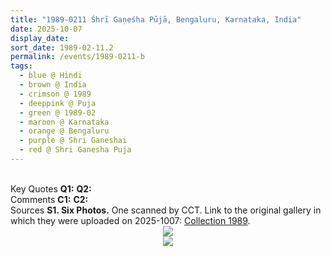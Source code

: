 ```yaml
---
title: "1989-0211 Śhrī Gaṇeśha Pūjā, Bengaluru, Karnataka, India"
date: 2025-10-07
display_date: 
sort_date: 1989-02-11.2
permalink: /events/1989-0211-b
tags:
  - blue @ Hindi
  - brown @ India
  - crimson @ 1989
  - deeppink @ Puja
  - green @ 1989-02
  - maroon @ Karnataka
  - orange @ Bengaluru
  - purple @ Shri Ganeshai
  - red @ Shri Ganesha Puja
---
```


<br>

<wave-list>
  <list-title color="DarkSeaGreen" width="55">Key Quotes</list-title>
  <list-item color="BlanchedAlmond" width="280"><b>Q1:</b> <i></i></list-item>
  <list-item color="Lavender" width="280"><b>Q2:</b> <i></i></list-item>
</wave-list>

<br>

<wave-list>
  <list-title color="DarkSeaGreen" width="55">Comments</list-title>
  <list-item color="BlanchedAlmond" width="280"><b>C1:</b> <i></i></list-item>
  <list-item color="Lavender" width="280"><b>C2:</b> <i></i></list-item>
</wave-list>

<br>

<wave-list>
  <list-title color="DarkSeaGreen" width="40">Sources</list-title>
  <list-item color="BlanchedAlmond"  width="280"><b>S1. Six Photos.</b> One scanned by CCT. Link to the original gallery in which they were uploaded on 2025-1007: <a href="https://eternalmoments.smugmug.com/Collections/Yogi-Mahajan-Collection/1989/">Collection 1989</a>.</list-item>
</wave-list>

<div style="text-align: center"><img src="https://pub-bcc3cbe9b1e94ba1ac28915f7a3900fa.r2.dev/1989-0211_Shri_Ganesha_Puja_Bengaluru_Karnataka_India_01_Crop_1_(from_tif)_(Yogi_Mahajan_Collection).jpg" /></div>

<div style="text-align: center"><img src="https://pub-bcc3cbe9b1e94ba1ac28915f7a3900fa.r2.dev/1989-0211_Shri_Ganesha_Puja_Bengaluru_Karnataka_India_04_(Yogi_Mahajan_Collection).jpg" /></div>